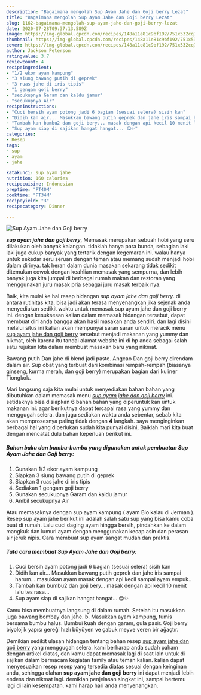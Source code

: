 ```yaml
---
description: "Bagaimana mengolah Sup Ayam Jahe dan Goji berry Lezat"
title: "Bagaimana mengolah Sup Ayam Jahe dan Goji berry Lezat"
slug: 1162-bagaimana-mengolah-sup-ayam-jahe-dan-goji-berry-lezat
date: 2020-07-28T09:37:13.589Z
image: https://img-global.cpcdn.com/recipes/148a11e81c9bf192/751x532cq70/sup-ayam-jahe-dan-goji-berry-foto-resep-utama.jpg
thumbnail: https://img-global.cpcdn.com/recipes/148a11e81c9bf192/751x532cq70/sup-ayam-jahe-dan-goji-berry-foto-resep-utama.jpg
cover: https://img-global.cpcdn.com/recipes/148a11e81c9bf192/751x532cq70/sup-ayam-jahe-dan-goji-berry-foto-resep-utama.jpg
author: Jackson Peterson
ratingvalue: 3.7
reviewcount: 4
recipeingredient:
- "1/2 ekor ayam kampung"
- "3 siung bawang putih di geprek"
- "3 ruas jahe di iris tipis"
- "1 gengam goji berry"
- "secukupnya Garam dan kaldu jamur"
- "secukupnya Air"
recipeinstructions:
- "Cuci bersih ayam potong jadi 6 bagian (sesuai selera) sisih kan"
- "Didih kan air... Masukkan bawang putih geprek dan jahe iris sampai harum....masukkan ayam masak dengan api kecil sampai ayam empuk.."
- "Tambah kan bumbu2 dan goji bery... masak dengan api kecil 10 menit lalu tes rasa..."
- "Sup ayam siap di sajikan hangat hangat... 😋✨"
categories:
- Resep
tags:
- sup
- ayam
- jahe

katakunci: sup ayam jahe 
nutrition: 160 calories
recipecuisine: Indonesian
preptime: "PT40M"
cooktime: "PT34M"
recipeyield: "3"
recipecategory: Dinner

---
```



![Sup Ayam Jahe dan Goji berry](https://img-global.cpcdn.com/recipes/148a11e81c9bf192/751x532cq70/sup-ayam-jahe-dan-goji-berry-foto-resep-utama.jpg)

<b><i>sup ayam jahe dan goji berry</i></b>, Memasak merupakan sebuah hobi yang seru dilakukan oleh banyak kalangan. tidaklah hanya para bunda, sebagian laki laki juga cukup banyak yang tertarik dengan kegemaran ini. walau hanya untuk sekedar seru seruan dengan teman atau memang sudah menjadi hobi dalam dirinya. tak heran dalam dunia masakan sekarang tidak sedikit ditemukan cowok dengan keahlian memasak yang sempurna, dan lebih banyak juga kita jumpai di berbagai rumah makan dan restoran yang menggunakan juru masak pria sebagai juru masak terbaik nya.

Baik, kita mulai ke hal resep hidangan <i>sup ayam jahe dan goji berry</i>. di antara rutinitas kita, bisa jadi akan terasa menyenangkan jika sejenak anda menyediakan sedikit waktu untuk memasak sup ayam jahe dan goji berry ini. dengan kesuksesan kalian dalam memasak hidangan tersebut, dapat membuat diri anda bangga akan hasil masakan anda sendiri. dan lagi disini melalui situs ini kalian akan mempunyai saran saran untuk meracik menu <u>sup ayam jahe dan goji berry</u> tersebut menjadi makanan yang yummy dan nikmat, oleh karena itu tandai alamat website ini di hp anda sebagai salah satu rujukan kita dalam membuat masakan baru yang nikmat.

Bawang putih Dan jahe di blend jadi paste. Angcao Dan goji berry direndam dalam air. Sup obat yang terbuat dari kombinasi rempah-rempah (biasanya ginseng, kurma merah, dan goji berry) merupakan bagian dari kuliner Tiongkok.


Mari langsung saja kita mulai untuk menyediakan bahan bahan yang dibutuhkan dalam memasak menu <u><i>sup ayam jahe dan goji berry</i></u> ini. setidaknya bisa disiapkan <b>6</b> bahan bahan yang diperuntuk kan untuk makanan ini. agar berikutnya dapat tercapai rasa yang yummy dan menggugah selera. dan juga sediakan waktu anda sebentar, sebab kita akan memprosesnya paling tidak dengan <b>4</b> langkah. saya menginginkan berbagai hal yang diperlukan sudah kita punyai disini, Baiklah mari kita buat dengan mencatat dulu bahan keperluan berikut ini.

<!--inarticleads1-->

##### Bahan baku dan bumbu-bumbu yang digunakan untuk pembuatan Sup Ayam Jahe dan Goji berry:

1. Gunakan 1/2 ekor ayam kampung
1. Siapkan 3 siung bawang putih di geprek
1. Siapkan 3 ruas jahe di iris tipis
1. Sediakan 1 gengam goji berry
1. Gunakan secukupnya Garam dan kaldu jamur
1. Ambil secukupnya Air


Atau memasaknya dengan sup ayam kampung ( ayam Bio kalau di Jerman ). Resep sup ayam jahe berikut ini adalah salah satu sup yang bisa kamu coba buat di rumah. Lalu cuci daging ayam hingga bersih, pindahkan ke dalam mangkuk dan lumuri ayam dengan menggunakan kecap asin dan perasan air jeruk nipis. Cara membuat sup ayam sangat mudah dan praktis. 

<!--inarticleads2-->

##### Tata cara membuat Sup Ayam Jahe dan Goji berry:

1. Cuci bersih ayam potong jadi 6 bagian (sesuai selera) sisih kan
1. Didih kan air... Masukkan bawang putih geprek dan jahe iris sampai harum....masukkan ayam masak dengan api kecil sampai ayam empuk..
1. Tambah kan bumbu2 dan goji bery... masak dengan api kecil 10 menit lalu tes rasa...
1. Sup ayam siap di sajikan hangat hangat... 😋✨


Kamu bisa membuatnya langsung di dalam rumah. Setelah itu masukkan juga bawang bombay dan jahe. b. Masukkan ayam kampung, tumis bersama bumbu halus. Bumbui kuah dengan garam, gula pasir. Goji berry biyolojik yapısı gereği hızlı büyüyen ve çabuk meyve veren bir ağaçtır. 

Demikian sedikit ulasan hidangan tentang bahan resep <u>sup ayam jahe dan goji berry</u> yang menggugah selera. kami berharap anda sudah paham dengan artikel diatas, dan kamu dapat memasak lagi di saat lain untuk di sajikan dalam bermacam kegiatan family atau teman kalian. kalian dapat menyesuaikan resep resep yang tersedia diatas sesuai dengan keinginan anda, sehingga olahan <b>sup ayam jahe dan goji berry</b> ini dapat menjadi lebih endess dan nikmat lagi. demikian penjelasan singkat ini, sampai bertemu lagi di lain kesempatan. kami harap hari anda menyenangkan.
